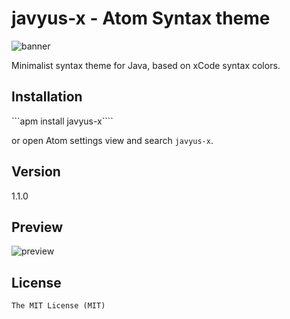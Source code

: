 javyus-x - Atom Syntax theme
========

![banner](http://cdn1.tnwcdn.com/wp-content/blogs.dir/1/files/2014/02/atom-786x245.jpg)

Minimalist syntax theme for Java, based on xCode syntax colors.

Installation
----

```apm install javyus-x````

or open Atom settings view and search ```javyus-x```.

Version 
----
1.1.0

Preview
----
![preview](http://img15.hostingpics.net/pics/179500Capturedcran20150316170742.png)

License
---

```text
The MIT License (MIT)
```
